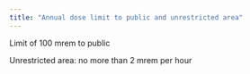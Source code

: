 ```yaml
---
title: "Annual dose limit to public and unrestricted area"
---
```

Limit of 100 mrem to public

Unrestricted area: no more than 2 mrem per hour


